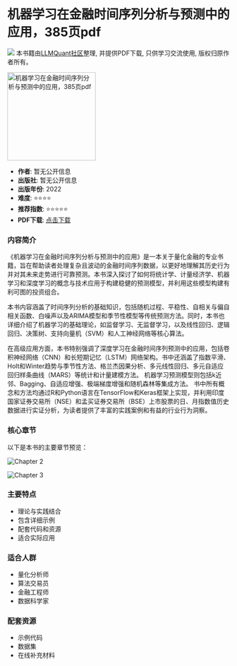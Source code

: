 # 机器学习在金融时间序列分析与预测中的应用，385页pdf

![](https://fastly.jsdelivr.net/gh/bucketio/img3@main/2024/09/04/1725464231869-e0b2f727-2a0f-4270-bf6c-31ddc350426a.gif)
本书籍由[LLMQuant社区](https://llmquant.com/)整理, 并提供PDF下载, 只供学习交流使用, 版权归原作者所有。

<img src="1.png" alt="机器学习在金融时间序列分析与预测中的应用，385页pdf" width="200"/>

- **作者**: 暂无公开信息
- **出版社**: 暂无公开信息
- **出版年份**: 2022
- **难度**: ⭐⭐⭐⭐
- **推荐指数**: ⭐⭐⭐⭐⭐
- **PDF下载**: [点击下载](https://quant-wiki.com/pdf/%E3%80%902022%E6%96%B0%E4%B9%A6%E3%80%91%E6%9C%BA%E5%99%A8%E5%AD%A6%E4%B9%A0%E5%9C%A8%E9%87%91%E8%9E%8D%E6%97%B6%E9%97%B4%E5%BA%8F%E5%88%97%E5%88%86%E6%9E%90%E4%B8%8E%E9%A2%84%E6%B5%8B%E4%B8%AD%E7%9A%84%E5%BA%94%E7%94%A8%EF%BC%8C385%E9%A1%B5pdf.pdf)

### 内容简介

《机器学习在金融时间序列分析与预测中的应用》是一本关于量化金融的专业书籍，旨在帮助读者处理复杂且波动的金融时间序列数据，以更好地理解其历史行为并对其未来走势进行可靠预测。本书深入探讨了如何将统计学、计量经济学、机器学习和深度学习的概念与技术应用于构建稳健的预测模型，并利用这些模型构建有利可图的投资组合。

本书内容涵盖了时间序列分析的基础知识，包括随机过程、平稳性、自相关与偏自相关函数、白噪声以及ARIMA模型和季节性模型等传统预测方法。同时，本书也详细介绍了机器学习的基础理论，如监督学习、无监督学习，以及线性回归、逻辑回归、决策树、支持向量机（SVM）和人工神经网络等核心算法。

在高级应用方面，本书特别强调了深度学习在金融时间序列预测中的应用，包括卷积神经网络（CNN）和长短期记忆（LSTM）网络架构。书中还涵盖了指数平滑、Holt和Winter趋势与季节性方法、格兰杰因果分析、多元线性回归、多元自适应回归样条曲线（MARS）等统计和计量建模方法。 机器学习预测模型则包括k近邻、Bagging、自适应增强、极端梯度增强和随机森林等集成方法。 书中所有概念和方法均通过R和Python语言在TensorFlow和Keras框架上实现，并利用印度国家证券交易所（NSE）和孟买证券交易所（BSE）上市股票的日、月指数值历史数据进行实证分析，为读者提供了丰富的实践案例和有益的行业行为洞察。

### 核心章节

以下是本书的主要章节预览：

![Chapter 2](2.png)

![Chapter 3](3.png)

### 主要特点

- 理论与实践结合
- 包含详细示例
- 配套代码和资源
- 适合实际应用

### 适合人群

- 量化分析师
- 算法交易员
- 金融工程师
- 数据科学家

### 配套资源

- 示例代码
- 数据集
- 在线补充材料